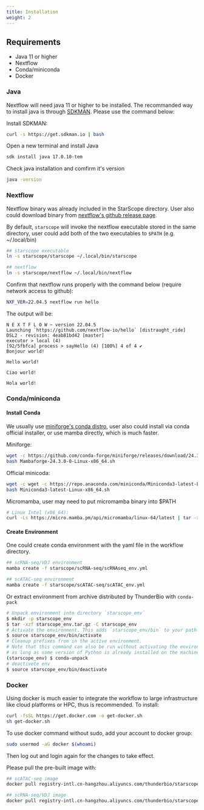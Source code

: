```yaml
---
title: Installation
weight: 2
---
```


## Requirements

- Java 11 or higher
- Nextflow
- Conda/miniconda
- Docker

### Java

Nextflow will need java 11 or higher to be installed. The recommanded way to install
java is through [SDKMAN](https://sdkman.io/). Please use the command below:

Install SDKMAN:

```bash
curl -s https://get.sdkman.io | bash
```

Open a new terminal and install Java

```bash
sdk install java 17.0.10-tem
```

Check java installation and comfirm it's version

```bash
java -version
```

### Nextflow

Nextflow binary was already included in the StarScope directory. User also could download binary
from [nextflow's github release page](https://github.com/nextflow-io/nextflow/releases/latest).

By default, `starscope` will invoke the nextflow executable stored in the same directory, user
could add both of the two executables to `$PATH` (e.g. ~/.local/bin)

```bash
## starscope executable
ln -s starscope/starscope ~/.local/bin/starscope

## nextflow
ln -s starscope/nextflow ~/.local/bin/nextflow
```

Confirm that nextflow runs properly with the command below (require network access to github):

```bash
NXF_VER=22.04.5 nextflow run hello
```

The output will be:

```
N E X T F L O W ~ version 22.04.5
Launching `https://github.com/nextflow-io/hello` [distraught_ride] DSL2 - revision: 4eab81bd42 [master]
executor > local (4)
[92/5fbfca] process > sayHello (4) [100%] 4 of 4 ✔
Bonjour world!

Hello world!

Ciao world!

Hola world!
```

### Conda/miniconda

#### Install Conda

We usually use [miniforge's conda distro](https://github.com/conda-forge/miniforge), user also
could install via conda official installer, or use mamba directly, which is much faster.

Miniforge:

```bash
wget -c https://github.com/conda-forge/miniforge/releases/download/24.3.0-0/Mambaforge-24.3.0-0-Linux-x86_64.sh
bash Mambaforge-24.3.0-0-Linux-x86_64.sh
```

Official minicoda:

```bash
wget -c wget -c https://repo.anaconda.com/miniconda/Miniconda3-latest-Linux-x86_64.sh
bash Miniconda3-latest-Linux-x86_64.sh
```

Micromamba, user may need to put micromamba binary into $PATH

```bash
# Linux Intel (x86_64):
curl -Ls https://micro.mamba.pm/api/micromamba/linux-64/latest | tar -xvj bin/micromamba
```

#### Create Environment

One could create conda environment with the yaml file in the workflow directory.

```bash
## scRNA-seq/VDJ environment
mamba create -f starscope/scRNA-seq/scRNAseq_env.yml

## scATAC-seq environment
mamba create -f starscope/scATAC-seq/scATAC_env.yml
```

Or extract environment from archive distributed by ThunderBio with `conda-pack`

```bash
# Unpack environment into directory `starscope_env`
$ mkdir -p starscope_env
$ tar -xzf starscope_env.tar.gz -C starscope_env
# Activate the environment. This adds `starscope_env/bin` to your path
$ source starscope_env/bin/activate
# Cleanup prefixes from in the active environment.
# Note that this command can also be run without activating the environment
# as long as some version of Python is already installed on the machine.
(starscope_env) $ conda-unpack
# deactivete env
$ source starscope_env/bin/deactivate
```


### Docker

Using docker is much easier to integrate the workflow to large infrastructure
like cloud platforms or HPC, thus is recommended. To install:

```bash
curl -fsSL https://get.docker.com -o get-docker.sh
sh get-docker.sh
```

To use docker command without sudo, add your account to docker group:

```bash
sudo usermod -aG docker $(whoami)
```

Then log out and login again for the changes to take effect.

Please pull the pre-built image with:

```bash
## scATAC-seq image
docker pull registry-intl.cn-hangzhou.aliyuncs.com/thunderbio/starscope_scatac_env:latest

## scRNA-seq/VDJ image
docker pull registry-intl.cn-hangzhou.aliyuncs.com/thunderbio/starscope_scrnaseq_env:latest
```
